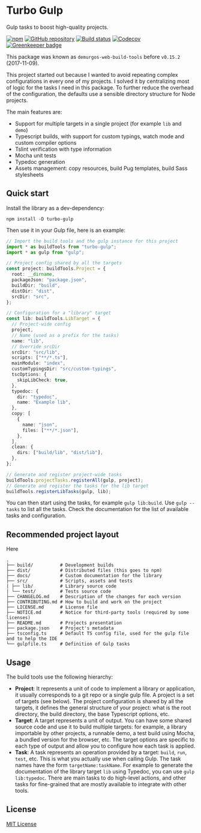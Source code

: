 # Turbo Gulp

Gulp tasks to boost high-quality projects.

[![npm](https://img.shields.io/npm/v/turbo-gulp.svg?maxAge=2592000)](https://www.npmjs.com/package/turbo-gulp)
[![GitHub repository](https://img.shields.io/badge/Github-demurgos%2Fturbo--gulp-blue.svg)](https://github.com/demurgos/turbo-gulp)
[![Build status](https://img.shields.io/travis/demurgos/turbo-gulp/master.svg?maxAge=2592000)](https://travis-ci.org/demurgos/turbo-gulp)
[![Codecov](https://codecov.io/gh/demurgos/turbo-gulp/branch/master/graph/badge.svg)](https://codecov.io/gh/demurgos/turbo-gulp)
[![Greenkeeper badge](https://badges.greenkeeper.io/demurgos/turbo-gulp.svg)](https://greenkeeper.io/)

This package was known as `demurgos-web-build-tools` before `v0.15.2` (2017-11-09).

This project started out because I wanted to avoid repeating complex configurations in every one of my projects.
I solved it by centralizing most of logic for the tasks I need in this package. To further reduce the overhead of the
configuration, the defaults use a sensible directory structure for Node projects.

The main features are:
- Support for multiple targets in a single project (for example `lib` and `demo`)
- Typescript builds, with support for custom typings, watch mode and custom compiler options
- Tslint verification with type information
- Mocha unit tests
- Typedoc generation
- Assets management: copy resources, build Pug templates, build Sass stylesheets

## Quick start

Install the library as a dev-dependency:

```shell
npm install -D turbo-gulp
```

Then use it in your Gulp file, here is an example:

```typescript
// Import the build tools and the gulp instance for this project
import * as buildTools from "turbo-gulp";
import * as gulp from "gulp";

// Project config shared by all the targets
const project: buildTools.Project = {
  root: __dirname,
  packageJson: "package.json",
  buildDir: "build",
  distDir: "dist",
  srcDir: "src",
};

// Configuration for a "library" target
const lib: buildTools.LibTarget = {
  // Project-wide config
  project,
  // Name (used as a prefix for the tasks)
  name: "lib",
  // Override srcDir
  srcDir: "src/lib",
  scripts: ["**/*.ts"],
  mainModule: "index",
  customTypingsDir: "src/custom-typings",
  tscOptions: {
    skipLibCheck: true,
  },
  typedoc: {
    dir: "typedoc",
    name: "Example lib",
  },
  copy: [
    {
      name: "json",
      files: ["**/*.json"],
    },
  ],
  clean: {
    dirs: ["build/lib", "dist/lib"],
  },
};

// Generate and register project-wide tasks
buildTools.projectTasks.registerAll(gulp, project);
// Generate and register the tasks for the lib target
buildTools.registerLibTasks(gulp, lib);
```

You can then start using the tasks, for example `gulp lib:build`. Use `gulp --tasks` to list all the tasks.
Check the documentation for the list of available tasks and configuration.

## Recommended project layout

Here 

```text
.
├── build/          # Development builds
├── dist/           # Distributed files (this goes to npm)
├── docs/           # Custom documentation for the library
├── src/            # Scripts, assets and tests
| ├── lib/          # Library source code
| └── test/         # Tests source code
├── CHANGELOG.md    # Description of the changes for each version
├── CONTRIBUTING.md # How to build and work on the project
├── LICENSE.md      # License file
├── NOTICE.md       # Notice for third-party tools (required by some licenses)
├── README.md       # Projects presentation
├── package.json    # Project's metadata
├── tsconfig.ts     # Default TS config file, used for the gulp file and to help the IDE
└── gulpfile.ts     # Definition of Gulp tasks
```

## Usage

The build tools use the following hierarchy:
- **Project**: It represents a unit of code to implement a library or application, it usually corresponds to
  a git repo or a single gulp file. A project is a set of targets (see below). The project configuration is shared by
  all the targets, it defines the general structure of your project: what is the root directory, the build directory,
  the base Typescript options, etc.
- **Target**: A target represents a unit of output. You can have some shared source code and use it to build multiple
  targets: for example, a library importable by other projects, a runnable demo, a test build using Mocha, a bundled
  version for the browser, etc. The target options are specific to each type of output and allow you to configure how
  each task is applied.
- **Task**: A task represents an operation provided by a target: `build`, `run`, `test`, etc. This is what you actually
  use when calling Gulp. The task names have the form `targetName:taskName`. For example to generate the documentation
  of the library target `lib` using Typedoc, you can use `gulp lib:typedoc`. There are main tasks to do high-level
  actions, and other tasks for fine-grained that are mostly available to integrate with other tools.

## License

[MIT License](./LICENSE.md)
